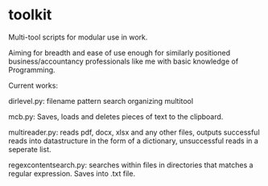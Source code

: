 # toolkit
Multi-tool scripts for modular use in work.

Aiming for breadth and ease of use enough for similarly positioned business/accountancy professionals like me with basic knowledge of Programming.

Current works:

dirlevel.py: filename pattern search organizing multitool

mcb.py: Saves, loads and deletes pieces of text to the clipboard.

multireader.py: reads pdf, docx, xlsx and any other files, outputs successful reads into datastructure in the form of a dictionary, unsuccessful reads in a seperate list.

regexcontentsearch.py: searches within files in directories that matches a regular expression. Saves into .txt file.
